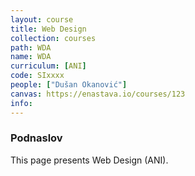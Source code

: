 ```yaml
---
layout: course
title: Web Design
collection: courses
path: WDA
name: WDA
curriculum: [ANI]
code: SIxxxx
people: ["Dušan Okanović"]
canvas: https://enastava.io/courses/123
info:
---
```



### Podnaslov

This page presents Web Design (ANI).
